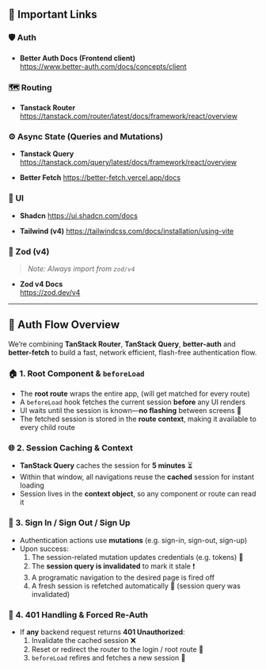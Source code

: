 ## 🔗 Important Links

### 🛡️ Auth

- **Better Auth Docs (Frontend client)**  
  https://www.better-auth.com/docs/concepts/client

### 🗺️ Routing

- **Tanstack Router**  
  https://tanstack.com/router/latest/docs/framework/react/overview

### ⚙️ Async State (Queries and Mutations)

- **Tanstack Query**  
  https://tanstack.com/query/latest/docs/framework/react/overview

- **Better Fetch**
  https://better-fetch.vercel.app/docs

### 🎨 UI

- **Shadcn**
  https://ui.shadcn.com/docs

- **Tailwind (v4)**
  https://tailwindcss.com/docs/installation/using-vite

### 🧩 Zod (v4)

> _Note: Always import from `zod/v4`_

- **Zod v4 Docs**  
  https://zod.dev/v4

---

## 🚀 Auth Flow Overview

We’re combining **TanStack Router**, **TanStack Query**, **better-auth** and **better-fetch** to build a fast, network efficient, flash-free authentication flow.

### 🏠 1. Root Component & `beforeLoad`

- The **root route** wraps the entire app, (will get matched for every route)
- A `beforeLoad` hook fetches the current session **before** any UI renders
- UI waits until the session is known—**no flashing** between screens 🎉
- The fetched session is stored in the **route context**, making it available to every child route

### 🌐 2. Session Caching & Context

- **TanStack Query** caches the session for **5 minutes** ⏳
- Within that window, all navigations reuse the **cached** session for instant loading
- Session lives in the **context object**, so any component or route can read it

### 🔄 3. Sign In / Sign Out / Sign Up

- Authentication actions use **mutations** (e.g. sign-in, sign-out, sign-up)
- Upon success:
  1. The session-related mutation updates credentials (e.g. tokens) 🔑
  2. The **session query is invalidated** to mark it stale ❗
  3. A programatic navigation to the desired page is fired off
  4. A fresh session is refetched automatically 🔄 (session query was invalidated)

### 🚫 4. 401 Handling & Forced Re-Auth

- If **any** backend request returns **401 Unauthorized**:
  1. Invalidate the cached session ❌
  2. Reset or redirect the router to the login / root route 🔀
  3. `beforeLoad` refires and fetches a new session 🔄
